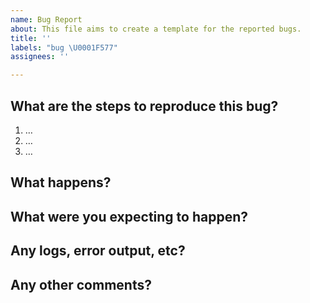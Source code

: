 ```yaml
---
name: Bug Report
about: This file aims to create a template for the reported bugs.
title: ''
labels: "bug \U0001F577"
assignees: ''

---
```


What are the steps to reproduce this bug?
-------------------------------------------
1. …
2. …
3. …

What happens?
-------------


What were you expecting to happen?
----------------------------------


Any logs, error output, etc?
----------------------------


Any other comments?
-------------------
